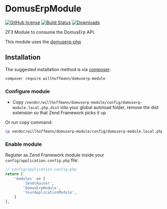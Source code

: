 # DomusErpModule

[![GitHub license](https://img.shields.io/github/license/Naereen/StrapDown.js.svg)](https://github.com/willhoffmann/DomusErpModule/blob/master/LICENSE)
[![Build Status](https://travis-ci.org/willhoffmann/DomusErpModule.svg?branch=master&style=flat-square)](https://travis-ci.org/willhoffmann/DomusErpModule)
[![Downloads](https://img.shields.io/packagist/dt/willhoffmann/domuserp-module.svg)](https://packagist.org/packages/willhoffmann/domuserp-module)

ZF3 Module to consume the DomusErp API.

This module uses the [domuserp-php](https://github.com/willhoffmann/domuserp-php "willhoffmann/domuserp-php Package")

## Installation

The suggested installation method is via [composer](https://getcomposer.org/):

```sh
composer require willhoffmann/domuserp-module
```

### Configure module
* Copy `/vendor/willhoffmann/domuserp-module/config/domuserp-module.local.php.dist` into your global autoload folder, remove the dist extension so that Zend Framework picks it up

Or run copy command:

```sh
cp vendor/willhoffmann/domuserp-module/config/domuserp-module.local.php.dist config/autoload/domuserp-module.local.php
```

### Enable module 
Register as Zend Framework module inside your ```config/application.config.php``` file:
```php
// config/application.config.php
return [
    'modules' => [
        'Zend\Router',
        'DomusErpModule',
        'YourApplicationModule',
    ]
],
```
